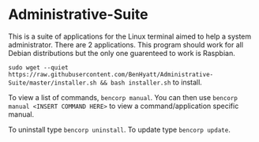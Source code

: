 # Administrative-Suite
This is a suite of applications for the Linux terminal aimed to help a system administrator.
There are 2 applications.
This program should work for all Debian distributions but the only one guarenteed to work is Raspbian.

`sudo wget --quiet https://raw.githubusercontent.com/BenHyatt/Administrative-Suite/master/installer.sh && bash installer.sh`
to install.

To view a list of commands, `bencorp manual`.  You can then use `bencorp manual <INSERT COMMAND HERE>` to view a command/application specific manual.

To uninstall type `bencorp uninstall`.  To update type `bencorp update`.

